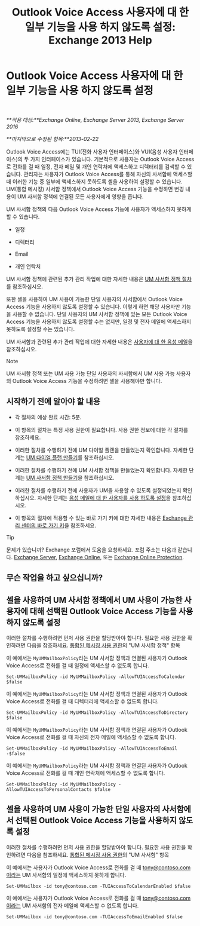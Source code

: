 ﻿---
title: 'Outlook Voice Access 사용자에 대 한 일부 기능을 사용 하지 않도록 설정: Exchange 2013 Help'
TOCTitle: Outlook Voice Access 사용자에 대 한 일부 기능을 사용 하지 않도록 설정
ms:assetid: 37421edf-af60-4ca9-9e8b-262b8b851607
ms:mtpsurl: https://technet.microsoft.com/ko-kr/library/Gg602126(v=EXCHG.150)
ms:contentKeyID: 50555967
ms.date: 05/22/2018
mtps_version: v=EXCHG.150
ms.translationtype: MT
---

# Outlook Voice Access 사용자에 대 한 일부 기능을 사용 하지 않도록 설정

 

_**적용 대상:**Exchange Online, Exchange Server 2013, Exchange Server 2016_

_**마지막으로 수정된 항목:**2013-02-22_

Outlook Voice Access에는 TUI(전화 사용자 인터페이스)와 VUI(음성 사용자 인터페이스)의 두 가지 인터페이스가 있습니다. 기본적으로 사용자는 Outlook Voice Access로 전화를 걸 때 일정, 전자 메일 및 개인 연락처에 액세스하고 디렉터리를 검색할 수 있습니다. 관리자는 사용자가 Outlook Voice Access를 통해 자신의 사서함에 액세스할 때 이러한 기능 중 일부에 액세스하지 못하도록 셸을 사용하여 설정할 수 있습니다. UM(통합 메시징) 사서함 정책에서 Outlook Voice Access 기능을 수정하면 변경 내용이 UM 사서함 정책에 연결된 모든 사용자에게 영향을 줍니다.

UM 사서함 정책의 다음 Outlook Voice Access 기능에 사용자가 액세스하지 못하게 할 수 있습니다.

  - 일정

  - 디렉터리

  - Email

  - 개인 연락처

UM 사서함 정책에 관련된 추가 관리 작업에 대한 자세한 내용은 [UM 사서함 정책 절차](um-mailbox-policy-procedures-exchange-2013-help.md)를 참조하십시오.

또한 셸을 사용하여 UM 사용이 가능한 단일 사용자의 사서함에서 Outlook Voice Access 기능을 사용하지 않도록 설정할 수 있습니다. 이렇게 하면 해당 사용자만 기능을 사용할 수 없습니다. 단일 사용자의 UM 사서함 정책에 있는 모든 Outlook Voice Access 기능을 사용하지 않도록 설정할 수는 없지만, 일정 및 전자 메일에 액세스하지 못하도록 설정할 수는 있습니다.

UM 사서함과 관련된 추가 관리 작업에 대한 자세한 내용은 [사용자에 대 한 음성 메일](voice-mail-for-users-exchange-2013-help.md)을 참조하십시오.


> [!NOTE]
> UM 사서함 정책 또는 UM 사용 가능 단일 사용자의 사서함에서 UM 사용 가능 사용자의 Outlook Voice Access 기능을 수정하려면 셸을 사용해야만 합니다.



## 시작하기 전에 알아야 할 내용

  - 각 절차의 예상 완료 시간: 5분.

  - 이 항목의 절차는 특정 사용 권한이 필요합니다. 사용 권한 정보에 대한 각 절차를 참조하세요.

  - 이러한 절차를 수행하기 전에 UM 다이얼 플랜을 만들었는지 확인합니다. 자세한 단계는 [UM 다이얼 플랜 만들기](create-a-um-dial-plan-exchange-2013-help.md)를 참조하십시오.

  - 이러한 절차를 수행하기 전에 UM 사서함 정책을 만들었는지 확인합니다. 자세한 단계는 [UM 사서함 정책 만들기](create-a-um-mailbox-policy-exchange-2013-help.md)을 참조하십시오.

  - 이러한 절차를 수행하기 전에 사용자가 UM을 사용할 수 있도록 설정되었는지 확인하십시오. 자세한 단계는 [음성 메일에 대 한 사용자를 사용 하도록 설정](enable-a-user-for-voice-mail-exchange-2013-help.md)을 참조하십시오.

  - 이 항목의 절차에 적용할 수 있는 바로 가기 키에 대한 자세한 내용은 [Exchange 관리 센터의 바로 가기 키](keyboard-shortcuts-in-the-exchange-admin-center-exchange-online-protection-help.md)을 참조하세요.


> [!TIP]
> 문제가 있습니까? Exchange 포럼에서 도움을 요청하세요. 포럼 주소는 다음과 같습니다. <A href="https://go.microsoft.com/fwlink/p/?linkid=60612">Exchange Server</A>, <A href="https://go.microsoft.com/fwlink/p/?linkid=267542">Exchange Online</A>, 또는 <A href="https://go.microsoft.com/fwlink/p/?linkid=285351">Exchange Online Protection</A>.



## 무슨 작업을 하고 싶으십니까?

## 셸을 사용하여 UM 사서함 정책에서 UM 사용이 가능한 사용자에 대해 선택된 Outlook Voice Access 기능을 사용하지 않도록 설정

이러한 절차를 수행하려면 먼저 사용 권한을 할당받아야 합니다. 필요한 사용 권한을 확인하려면 다음을 참조하세요. [통합된 메시징 사용 권한](unified-messaging-permissions-exchange-2013-help.md)의 "UM 사서함 정책" 항목

이 예에서는 `MyUMMailboxPolicy`라는 UM 사서함 정책과 연결된 사용자가 Outlook Voice Access로 전화를 걸 때 일정에 액세스할 수 없도록 합니다.

    Set-UMMailboxPolicy -id MyUMMailboxPolicy -AllowTUIAccessToCalendar $false

이 예에서는 `MyUMMailboxPolicy`라는 UM 사서함 정책과 연결된 사용자가 Outlook Voice Access로 전화를 걸 때 디렉터리에 액세스할 수 없도록 합니다.

    Set-UMMailboxPolicy -id MyUMMailboxPolicy -AllowTUIAccessToDirectory $false

이 예에서는 `MyUMMailboxPolicy`라는 UM 사서함 정책과 연결된 사용자가 Outlook Voice Access로 전화를 걸 때 자신의 전자 메일에 액세스할 수 없도록 합니다.

    Set-UMMailboxPolicy -id MyUMMailboxPolicy -AllowTUIAccessToEmail -$false

이 예에서는 `MyUMMailboxPolicy`라는 UM 사서함 정책과 연결된 사용자가 Outlook Voice Access로 전화를 걸 때 개인 연락처에 액세스할 수 없도록 합니다.

    Set-UMMailboxPolicy -id MyUMMailboxPolicy -AllowTUIAccessToPersonalContacts $false

## 셸을 사용하여 UM 사용이 가능한 단일 사용자의 사서함에서 선택된 Outlook Voice Access 기능을 사용하지 않도록 설정

이러한 절차를 수행하려면 먼저 사용 권한을 할당받아야 합니다. 필요한 사용 권한을 확인하려면 다음을 참조하세요. [통합된 메시징 사용 권한](unified-messaging-permissions-exchange-2013-help.md)의 "UM 사서함" 항목

이 예에서는 사용자가 Outlook Voice Access로 전화를 걸 때 tony@contoso.com이라는 UM 사서함의 일정에 액세스하지 못하게 합니다.

    Set-UMMailbox -id tony@contoso.com -TUIAccessToCalendarEnabled $false

이 예에서는 사용자가 Outlook Voice Access로 전화를 걸 때 tony@contoso.com이라는 UM 사서함의 전자 메일에 액세스할 수 없도록 합니다.

    Set-UMMailbox -id tony@contoso.com -TUIAccessToEmailEnabled $false

